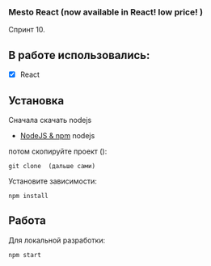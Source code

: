 
### Mesto React (now available in React! low price!  )
Спринт 10.

## В работе использовались:
- [x] React


## Установка
Сначала скачать nodejs 
- <a href="https://nodejs.org/en/">NodeJS & npm<a>  nodejs

потом скопируйте проект (): 
```
git clone  (дальше сами)
```
Установите зависимости:
```
npm install
```
## Работа
Для локальной разработки:
```
npm start
